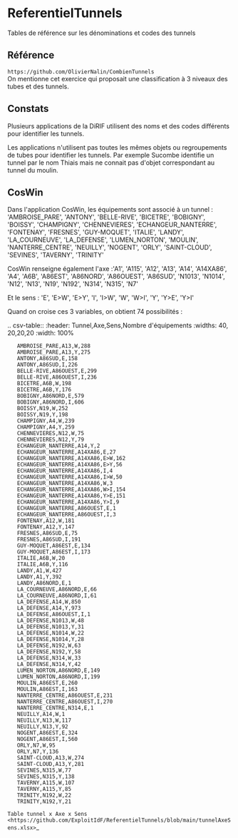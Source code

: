 # ReferentielTunnels
Tables de référence sur les dénominations et codes des tunnels

## Référence
`https://github.com/OlivierNalin/CombienTunnels`   
On mentionne cet exercice qui proposait une classification à 3 niveaux des tubes et des tunnels.  

## Constats
Plusieurs applications de la DiRIF utilisent des noms et des codes différents pour identifier les tunnels.

Les applications n'utilisent pas toutes les mêmes objets ou regroupements de tubes pour identifier les tunnels.
Par exemple Sucombe identifie un tunnel par le nom Thiais mais ne connait pas d'objet correspondant au tunnel du moulin.

## CosWin
Dans l'application CosWin, les équipements sont associé à un tunnel : 'AMBROISE_PARE', 'ANTONY', 'BELLE-RIVE', 'BICETRE', 'BOBIGNY', 'BOISSY',
       'CHAMPIGNY', 'CHENNEVIERES', 'ECHANGEUR_NANTERRE', 'FONTENAY',       'FRESNES', 'GUY-MOQUET', 'ITALIE', 'LANDY', 'LA_COURNEUVE',
       'LA_DEFENSE', 'LUMEN_NORTON', 'MOULIN', 'NANTERRE_CENTRE', 'NEUILLY',       'NOGENT', 'ORLY', 'SAINT-CLOUD', 'SEVINES', 'TAVERNY', 'TRINITY'

CosWin renseigne également l'axe :'A1', 'A115', 'A12', 'A13', 'A14', 'A14XA86', 'A4', 'A6B', 'A86EST',
       'A86NORD', 'A86OUEST', 'A86SUD', 'N1013', 'N1014', 'N12', 'N13', 'N19',       'N192', 'N314', 'N315', 'N7'

Et le sens : 'E', 'E>W', 'E>Y', 'I', 'I>W', 'W', 'W>I', 'Y', 'Y>E', 'Y>I'

Quand on croise ces 3 variables, on obtient 74 possibilités : 

.. csv-table::
   :header: Tunnel,Axe,Sens,Nombre d'équipements
   :widths: 40, 20,20,20
   :width: 100%

       AMBROISE_PARE,A13,W,288
       AMBROISE_PARE,A13,Y,275
       ANTONY,A86SUD,E,158
       ANTONY,A86SUD,I,226
       BELLE-RIVE,A86OUEST,E,299
       BELLE-RIVE,A86OUEST,I,236
       BICETRE,A6B,W,198
       BICETRE,A6B,Y,176
       BOBIGNY,A86NORD,E,579
       BOBIGNY,A86NORD,I,606
       BOISSY,N19,W,252
       BOISSY,N19,Y,198
       CHAMPIGNY,A4,W,239
       CHAMPIGNY,A4,Y,259
       CHENNEVIERES,N12,W,75
       CHENNEVIERES,N12,Y,79
       ECHANGEUR_NANTERRE,A14,Y,2
       ECHANGEUR_NANTERRE,A14XA86,E,27
       ECHANGEUR_NANTERRE,A14XA86,E>W,162
       ECHANGEUR_NANTERRE,A14XA86,E>Y,56
       ECHANGEUR_NANTERRE,A14XA86,I,4
       ECHANGEUR_NANTERRE,A14XA86,I>W,50
       ECHANGEUR_NANTERRE,A14XA86,W,3
       ECHANGEUR_NANTERRE,A14XA86,W>I,154
       ECHANGEUR_NANTERRE,A14XA86,Y>E,151
       ECHANGEUR_NANTERRE,A14XA86,Y>I,9
       ECHANGEUR_NANTERRE,A86OUEST,E,1
       ECHANGEUR_NANTERRE,A86OUEST,I,3
       FONTENAY,A12,W,181
       FONTENAY,A12,Y,147
       FRESNES,A86SUD,E,75
       FRESNES,A86SUD,I,191
       GUY-MOQUET,A86EST,E,134
       GUY-MOQUET,A86EST,I,173
       ITALIE,A6B,W,20
       ITALIE,A6B,Y,116
       LANDY,A1,W,427
       LANDY,A1,Y,392
       LANDY,A86NORD,E,1
       LA_COURNEUVE,A86NORD,E,66
       LA_COURNEUVE,A86NORD,I,61
       LA_DEFENSE,A14,W,850
       LA_DEFENSE,A14,Y,973
       LA_DEFENSE,A86OUEST,I,1
       LA_DEFENSE,N1013,W,48
       LA_DEFENSE,N1013,Y,31
       LA_DEFENSE,N1014,W,22
       LA_DEFENSE,N1014,Y,28
       LA_DEFENSE,N192,W,63
       LA_DEFENSE,N192,Y,58
       LA_DEFENSE,N314,W,33
       LA_DEFENSE,N314,Y,42
       LUMEN_NORTON,A86NORD,E,149
       LUMEN_NORTON,A86NORD,I,199
       MOULIN,A86EST,E,260
       MOULIN,A86EST,I,163
       NANTERRE_CENTRE,A86OUEST,E,231
       NANTERRE_CENTRE,A86OUEST,I,270
       NANTERRE_CENTRE,N314,E,1
       NEUILLY,A14,W,1
       NEUILLY,N13,W,117
       NEUILLY,N13,Y,92
       NOGENT,A86EST,E,324
       NOGENT,A86EST,I,560
       ORLY,N7,W,95
       ORLY,N7,Y,136
       SAINT-CLOUD,A13,W,274
       SAINT-CLOUD,A13,Y,281
       SEVINES,N315,W,77
       SEVINES,N315,Y,138
       TAVERNY,A115,W,107
       TAVERNY,A115,Y,85
       TRINITY,N192,W,22
       TRINITY,N192,Y,21


`Table tunnel x Axe x Sens <https://github.com/ExploitIdF/ReferentielTunnels/blob/main/tunnelAxeSens.xlsx>`_



